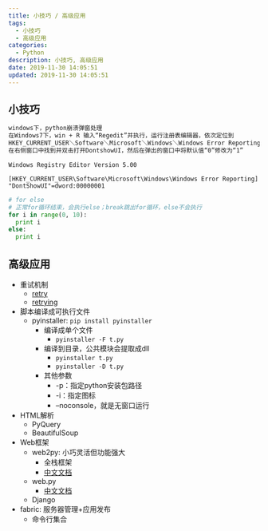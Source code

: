 ```yaml
---
title: 小技巧 / 高级应用
tags: 
  - 小技巧
  - 高级应用
categories: 
  - Python
description: 小技巧, 高级应用
date: 2019-11-30 14:05:51
updated: 2019-11-30 14:05:51
---
```


## 小技巧

```bat
windows下，python崩溃弹窗处理
在Windows7下，win + R 输入“Regedit”并执行，运行注册表编辑器，依次定位到
HKEY_CURRENT_USER＼Software＼Microsoft＼Windows＼Windows Error Reporting
在右侧窗口中找到并双击打开DontshowUI，然后在弹出的窗口中将默认值“0”修改为“1”
```

```reg
Windows Registry Editor Version 5.00

[HKEY_CURRENT_USER\Software\Microsoft\Windows\Windows Error Reporting]
"DontShowUI"=dword:00000001
```

```py
# for else
# 正常for循环结束，会执行else；break跳出for循环，else不会执行
for i in range(0, 10):
  print i
else:
  print i
```

## 高级应用

+ 重试机制
  + [retry](https://github.com/invl/retry/)
  + [retrying](https://github.com/rholder/retrying)
+ 脚本编译成可执行文件
  + pyinstaller: `pip install pyinstaller`
    + 编译成单个文件
      + `pyinstaller -F t.py`
    + 编译到目录，公共模块会提取成dll
      + `pyinstaller t.py`
      + `pyinstaller -D t.py`
    + 其他参数
      + -p：指定python安装包路径
      + -i：指定图标
      + –noconsole，就是无窗口运行
+ HTML解析
  + PyQuery
  + BeautifulSoup
+ Web框架
  + web2py: 小巧灵活但功能强大
    + 全栈框架
    + [中文文档](http://www.web2py.com/books/default/chapter/35)
  + web.py
    + [中文文档](http://webpy.org/cookbook/index.zh-cn)
  + Django
+ fabric: 服务器管理+应用发布
  + 命令行集合
